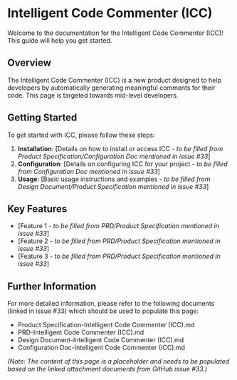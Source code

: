 # Intelligent Code Commenter (ICC)

Welcome to the documentation for the Intelligent Code Commenter (ICC)! This guide will help you get started.

## Overview
The Intelligent Code Commenter (ICC) is a new product designed to help developers by automatically generating meaningful comments for their code. This page is targeted towards mid-level developers.

## Getting Started
To get started with ICC, please follow these steps:
1.  **Installation**: [Details on how to install or access ICC - *to be filled from Product Specification/Configuration Doc mentioned in issue #33*]
2.  **Configuration**: [Details on configuring ICC for your project - *to be filled from Configuration Doc mentioned in issue #33*]
3.  **Usage**: [Basic usage instructions and examples - *to be filled from Design Document/Product Specification mentioned in issue #33*]

## Key Features
-   [Feature 1 - *to be filled from PRD/Product Specification mentioned in issue #33*]
-   [Feature 2 - *to be filled from PRD/Product Specification mentioned in issue #33*]
-   [Feature 3 - *to be filled from PRD/Product Specification mentioned in issue #33*]

## Further Information
For more detailed information, please refer to the following documents (linked in issue #33) which should be used to populate this page:
-   Product Specification-Intelligent Code Commenter (ICC).md
-   PRD-Intelligent Code Commenter (ICC).md
-   Design Document-Intelligent Code Commenter (ICC).md
-   Configuration Doc-Intelligent Code Commenter (ICC).md

*(Note: The content of this page is a placeholder and needs to be populated based on the linked attachment documents from GitHub issue #33.)*
